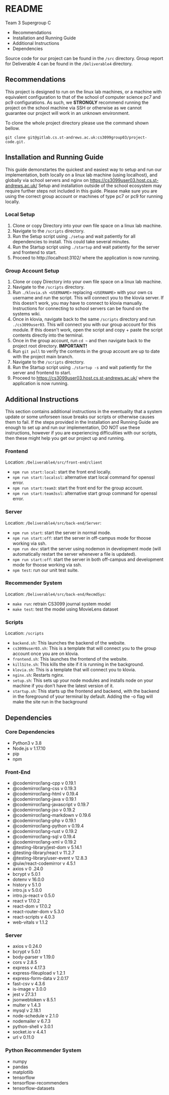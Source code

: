 # README

Team 3 Supergroup C

* Recommendations
* Installation and Running Guide
* Additional Instructions
* Dependencies

Source code for our project can be found in the `/src` directory.
Group report for Deliverable 4 can be found in the `/Deliverable4` directory.

## Recommendations

This project is designed to run on the linux lab machines, or a machine with equivalent configuration to that of the school of computer science pc7 and pc9 configurations.
As such, we **STRONGLY** recommend running the project on the school machine via SSH or otherwise as we cannot guarantee our project will work in an unknown environment.

To clone the whole project directory please use the command shown bellow.

`git clone git@gitlab.cs.st-andrews.ac.uk:cs3099group03/project-code.git.`

## Installation and Running Guide

This guide demonstartes the quickest and easiest way to setup and run our implementation, both locally on a linux lab machine (using localhost), and globally via school servers and nginx on https://cs3099user03.host.cs.st-andrews.ac.uk/
Setup and installation outside of the school ecosystem may require further steps not included in this guide. Please make sure you are using the correct group account or machines of type pc7 or pc9 for running locally.

### Local Setup

1. Clone or copy Directory into your own file space on a linux lab machine.
2. Navigate to the `/scripts` directory.
3. Run the Setup script using `./setup` and wait patiently for all dependencies to install. This could take several minutes.
4. Run the Startup script using `./startup` and wait patiently for the server and frontend to start. 
5. Proceed to http://localhost:3102/ where the application is now running. 

### Group Account Setup

1. Clone or copy Directory into your own file space on a linux lab machine.
2. Navigate to the `/scripts` directory.
3. Run `./klovia.sh <USERNAME>` replacing `<USERNAME>` with your own cs username and run the script. This will connect you to the klovia server. If this doesn't work, you may have to connect to klovia manually. Instructions for connecting to school servers can be found on the systems wiki.
4. Once in klovia, navigate back to the same `/scripts` directory and run `./cs3099user03`. This will connect you with our group account for this module. If this doesn't work, open the script and copy + paste the script contents directly into the terminal.
5. Once in the group account, run `cd ~` and then navigate back to the project root directory. **IMPORTANT!**
6. Run `git pull` to verify the contents in the group account are up to date with the project main branch.
7. Navigate to the `/scripts` directory.
8. Run the Startup script using `./startup -s` and wait patiently for the server and frontend to start. 
9. Proceed to https://cs3099user03.host.cs.st-andrews.ac.uk/ where the application is now running.

## Additional Instructions

This section contains additional instructions in the eventuality that a system update or some unforseen issue breaks our scripts or otherwise causes them to fail. If the steps provided in the Installation and Running Guide are enough to set up and run our implementation, DO NOT use these instructions, however if you are experiencing difficulities with our scripts, then these might help you get our project up and running.

### Frontend

Location: `/Deliverable4/src/front-end/client`

* `npm run start:local`: start the front end locally.
* `npm run start:localssl`: alternative start local command for openssl error.
* `npm run start:team3`: start the front end for the group account.
* `npm run start:team3ssl`: alternative start group command for openssl error.

### Server

Location: `/Deliverable4/src/back-end/Server`:

* `npm run start`: start the server in normal mode.
* `npm run start:off`: start the server in off-campus mode for thoose working via ssh.
* `npm run dev`: start the server using nodemon in development mode (will automatically restart the server whenever a file is updated).
* `npm run start:off`: start the server in both off-campus and development mode for thoose working via ssh.
* `npm test`: run our unit test suite.

### Recommender System

Location: `/Deliverable4/src/back-end/RecmdSys`:

* `make run`: retrain CS3099 journal system model
* `make test`: test the model using MovieLens dataset

### Scripts

Location: `/scripts`

* `backend.sh`: This launches the backend of the website.
* `cs3099user03.sh`: This is a template that will connect you to the group account once you are on klovia.
* `frontend.sh`: This launches the frontend of the website.
* `killSite.sh`: This kills the site if it is running in the background.
* `klovia.sh`: This is a template that will connect you to klovia.
* `nginx.sh`: Restarts nginx.
* `setup.sh`: This sets up your node modules and installs node on your machine if you don't have the latest version of it.
* `startup.sh`: This starts up the frontend and backend, with the backend in the foreground of your terminal by default. Adding the -o flag will make the site run in the background

## Dependencies

### Core Dependencies

* Python3 v 3.8
* Node.js v 1.17.10
* pip
* npm

### Front-End

* @codemirror/lang-cpp                    v 0.19.1
* @codemirror/lang-css                    v 0.19.3
* @codemirror/lang-html                   v 0.19.4
* @codemirror/lang-java                   v 0.19.1
* @codemirror/lang-javascript             v 0.19.7
* @codemirror/lang-jso                    v 0.19.2
* @codemirror/lang-markdown               v 0.19.6
* @codemirror/lang-php                    v 0.19.1
* @codemirror/lang-python                 v 0.19.4
* @codemirror/lang-rust                   v 0.19.2
* @codemirror/lang-sql                    v 0.19.4
* @codemirror/lang-xml                    v 0.19.2
* @testing-library/jest-dom               v 5.14.1
* @testing-library/react                  v 11.2.7
* @testing-library/user-event             v 12.8.3
* @uiw/react-codemirror                   v 4.5.1
* axios                                   v 0 .24.0
* bcrypt                                  v 5.0.1
* dotenv                                  v 16.0.0
* history                                 v 5.1.0
* intro.js                                v 5.0.0
* intro.js-react                          v 0.5.0
* react                                   v 17.0.2
* react-dom                               v 17.0.2
* react-router-dom                        v 5.3.0
* react-scripts                           v 4.0.3
* web-vitals                              v 1.1.2

### Server

* axios                     v 0.24.0
* bcrypt                    v 5.0.1
* body-parser               v 1.19.0
* cors                      v 2.8.5
* express                   v 4.17.3
* express-fileupload        v 1.2.1
* express-form-data         v 2.0.17
* fast-csv                  v 4.3.6
* is-image                  v 3.0.0
* jest                      v 27.3.1
* jsonwebtoken              v 8.5.1
* multer                    v 1.4.3
* mysql                     v 2.18.1
* node-schedule             v 2.1.0
* nodemailer                v 6.7.3
* python-shell              v 3.0.1
* socket.io                 v 4.4.1
* url                       v 0.11.0

### Python Recommender System

* numpy
* pandas
* matplotlib
* tensorflow
* tensorflow-recommenders
* tensorflow-datasets
